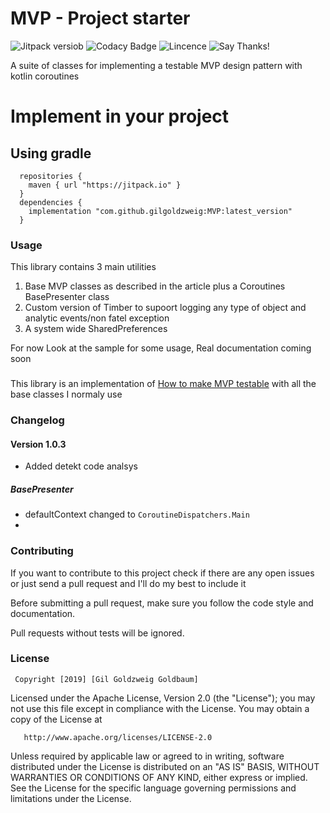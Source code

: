 # MVP - Project starter
![Jitpack versiob](https://jitpack.io/v/gilgoldzweig/MVP.svg)
![Codacy Badge](https://api.codacy.com/project/badge/Grade/e3da2babcb5046bebe7c9cf32138d8ce)
![Lincence](https://img.shields.io/github/license/gilgoldzweig/MVP.svg)
![Say Thanks!](https://img.shields.io/badge/Say%20Thanks-!-1EAEDB.svg)

A suite of classes for implementing a testable MVP design pattern with kotlin coroutines
# Implement in your project

## Using gradle

      repositories {
        maven { url "https://jitpack.io" }
      }
      dependencies {
	  	implementation "com.github.gilgoldzweig:MVP:latest_version"
      }
      
### Usage
This library contains 3 main utilities 

1. Base MVP classes as described in the article plus a Coroutines BasePresenter class
2. Custom version of Timber to supoort logging any type of object and analytic events/non fatel exception
3. A system wide SharedPreferences 

For now Look at the sample for some usage, Real documentation coming soon

###
This library is an implementation of [How to make MVP testable](https://medium.com/@gilgoldzweig/how-to-write-a-testable-mvp-in-kotlin-b099ab46a3df) with all the base classes I normaly use


### Changelog

#### Version 1.0.3
- Added detekt code analsys
##### BasePresenter
-  defaultContext changed to `CoroutineDispatchers.Main`
-  


### Contributing
If you want to contribute to this project check if there are any open issues or just send a pull request and I'll do my best to include it

Before submitting a pull request, make sure you follow the code style and documentation.

Pull requests without tests will be ignored.


### License

     Copyright [2019] [Gil Goldzweig Goldbaum]

   Licensed under the Apache License, Version 2.0 (the "License");
   you may not use this file except in compliance with the License.
   You may obtain a copy of the License at

       http://www.apache.org/licenses/LICENSE-2.0

   Unless required by applicable law or agreed to in writing, software
   distributed under the License is distributed on an "AS IS" BASIS,
   WITHOUT WARRANTIES OR CONDITIONS OF ANY KIND, either express or implied.
   See the License for the specific language governing permissions and
   limitations under the License.
